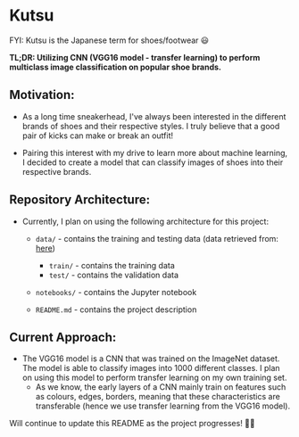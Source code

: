 # Kutsu
FYI: Kutsu is the Japanese term for shoes/footwear 😃

**TL;DR: Utilizing CNN (VGG16 model - transfer learning) to perform multiclass image classification on popular shoe brands.**

## Motivation:

- As a long time sneakerhead, I've always been interested in the different brands of shoes and their respective styles. I truly believe that a good pair of kicks can make or break an outfit! 

- Pairing this interest with my drive to learn more about machine learning, I decided to create a model that can classify images of shoes into their respective brands.

## Repository Architecture:

- Currently, I plan on using the following architecture for this project:
    - `data/` - contains the training and testing data (data retrieved from: [here](https://www.kaggle.com/datasets/die9origephit/nike-adidas-and-converse-imaged))

        - `train/` - contains the training data
        - `test/` - contains the validation data
    
    - `notebooks/` - contains the Jupyter notebook
    - `README.md` - contains the project description

## Current Approach:

- The VGG16 model is a CNN that was trained on the ImageNet dataset. The model is able to classify images into 1000 different classes. I plan on using this model to perform transfer learning on my own training set.
    - As we know, the early layers of a CNN mainly train on features such as colours, edges, borders, meaning that these characteristics are transferable (hence we use transfer learning from the VGG16 model).

Will continue to update this README as the project progresses! 👨‍💻
